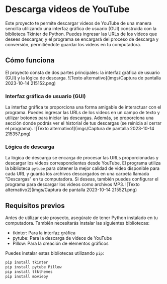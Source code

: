 # Descarga videos de YouTube

Este proyecto te permite descargar videos de YouTube de una manera sencilla utilizando una interfaz gráfica de usuario (GUI) construida con la biblioteca Tkinter de Python. Puedes ingresar las URLs de los videos que desees descargar, y el programa se encargará del proceso de descarga y conversión, permitiéndote guardar los videos en tu computadora.

## Cómo funciona

El proyecto consta de dos partes principales: la interfaz gráfica de usuario (GUI) y la lógica de descarga.
![Texto alternativo](imgs/Captura de pantalla 2023-10-14 215152.png)

### Interfaz gráfica de usuario (GUI)

La interfaz gráfica te proporciona una forma amigable de interactuar con el programa. Puedes ingresar las URLs de los videos en un campo de texto y utilizar botones para iniciar las descargas. Además, se proporciona una sección donde podrás ver el historial de tus descargas (se reinicia al cerrar el programa).
![Texto alternativo1](imgs/Captura de pantalla 2023-10-14 215357.png)

### Lógica de descarga

La lógica de descarga se encarga de procesar las URLs proporcionadas y descargar los videos correspondientes desde YouTube. El programa utiliza la biblioteca `pytube` para obtener la mejor calidad de video disponible para cada URL y guarda los archivos descargados en una carpeta llamada "Descargas" en tu computadora. Si deseas, también puedes configurar el programa para descargar los videos como archivos MP3.
![Texto alternativo2](imgs/Captura de pantalla 2023-10-14 215521.png)

## Requisitos previos

Antes de utilizar este proyecto, asegúrate de tener Python instalado en tu computadora. También necesitarás instalar las siguientes bibliotecas:

- tkinter: Para la interfaz gráfica
- pytube: Para la descarga de videos de YouTube
- Pillow: Para la creación de elementos gráficos

Puedes instalar estas bibliotecas utilizando `pip`:

```bash
pip install tkinter
pip install pytube Pillow
pip install ttkthemes
pip install moviepy



